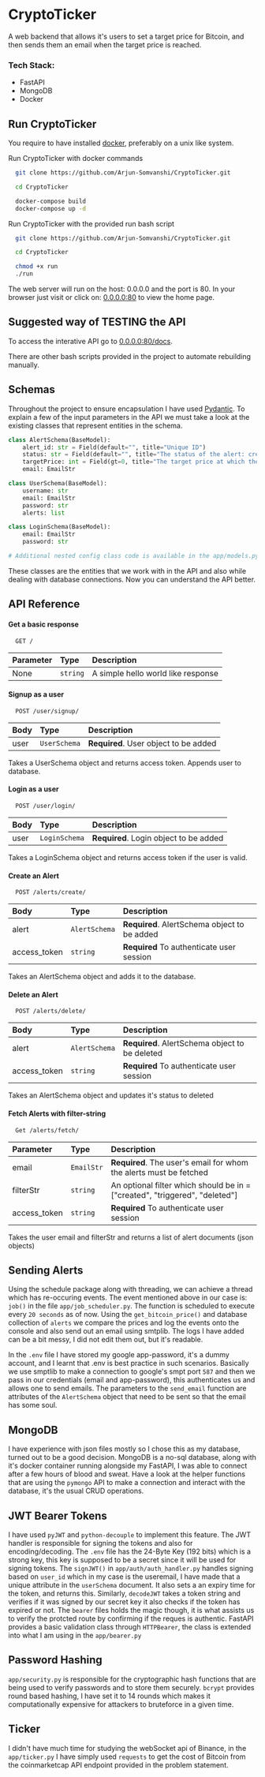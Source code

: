 
# CryptoTicker

A web backend that allows it's users to set a target price for Bitcoin,
and then sends them an email when the target price is reached.

### Tech Stack:
* FastAPI
* MongoDB
* Docker




## Run CryptoTicker
You require to have installed [docker](https://docs.docker.com/engine/install/), preferably on a unix like system.

Run CryptoTicker with docker commands

```bash
  git clone https://github.com/Arjun-Somvanshi/CryptoTicker.git

  cd CryptoTicker

  docker-compose build
  docker-compose up -d
```

Run CryptoTicker with the provided run bash script

```bash
  git clone https://github.com/Arjun-Somvanshi/CryptoTicker.git

  cd CryptoTicker

  chmod +x run
  ./run
```

The web server will run on the host: 0.0.0.0 and the port is 80. In your browser 
just visit or click on: [0.0.0.0:80](http://0.0.0.0:80) to view the home page.

## Suggested way of TESTING the API
To access the interative API go to [0.0.0.0:80/docs](http://0.0.0.0:80/docs).

There are other bash scripts provided in the project to automate rebuilding manually.

## Schemas
Throughout the project to ensure encapsulation I have used 
[Pydantic](https://pydantic-docs.helpmanual.io/).
To explain a few of the input parameters in the API we must take a look
at the existing classes that represent entities in the schema.

```python
class AlertSchema(BaseModel):
    alert_id: str = Field(default="", title="Unique ID")
    status: str = Field(default="", title="The status of the alert: created/deleted/triggered")
    targetPrice: int = Field(gt=0, title="The target price at which the alert will get triggered")
    email: EmailStr 

class UserSchema(BaseModel):
    username: str
    email: EmailStr 
    password: str 
    alerts: list

class LoginSchema(BaseModel):
    email: EmailStr
    password: str

# Additional nested config class code is available in the app/models.py file
```

These classes are the entities that we work with in the API and 
also while dealing with database connections. Now you can understand
the API better.
## API Reference

#### Get a basic response

```http
  GET /
```

| Parameter | Type     | Description                |
| :-------- | :------- | :------------------------- |
| None | `string` | A simple hello world like response |

#### Signup as a user

```http
  POST /user/signup/
```

| Body      | Type     | Description                       |
| :-------- | :------- | :-------------------------------- |
| user| `UserSchema` | **Required**. User object to be added    |

Takes a UserSchema object and returns access token. Appends user
to database.

#### Login as a user

```http
  POST /user/login/
```

| Body      | Type     | Description                       |
| :-------- | :------- | :-------------------------------- |
| user| `LoginSchema` | **Required**. Login object to be added    |

Takes a LoginSchema object and returns access token if the
user is valid.

#### Create an Alert

```http
  POST /alerts/create/
```

| Body      | Type     | Description                       |
| :-------- | :------- | :-------------------------------- |
| alert| `AlertSchema` | **Required**. AlertSchema object to be added    |
| access_token| `string`| **Required** To authenticate user session |

Takes an AlertSchema object and adds it to the database.

#### Delete an Alert

```http
  POST /alerts/delete/
```

| Body      | Type     | Description                       |
| :-------- | :------- | :-------------------------------- |
| alert| `AlertSchema` | **Required**. AlertSchema object to be deleted  |
| access_token| `string`| **Required** To authenticate user session |

Takes an AlertSchema object and updates it's status to deleted

#### Fetch Alerts with filter-string

```http
  Get /alerts/fetch/
```

| Parameter     | Type     | Description                       |
| :-------- | :------- | :-------------------------------- |
| email | `EmailStr` | **Required**. The user's email for whom the alerts must be fetched  |
|filterStr|`string`  | An optional filter which should be in = ["created", "triggered", "deleted"]
| access_token| `string`| **Required** To authenticate user session |

Takes the user email and filterStr and returns a list of alert documents (json objects)




## Sending Alerts
Using the schedule package along with threading, we can achieve
a thread which has re-occuring events.
The event mentioned above in our case is: `job()` in the file
`app/job_scheduler.py`. The function is scheduled to execute every
`20 seconds` as of now. Using the `get_bitcoin_price()` and database
collection of `alerts` we compare the prices and log the events onto 
the console and also send out an email using smtplib. The logs I have added can be a bit messy,
I did not edit them out, but it's readable.

In the `.env` file I have stored my google app-password, it's a dummy account, 
and I learnt that .env is best practice in such scenarios. Basically we 
use smptlib to make a connection to google's smpt port `587` and then we 
pass in our credentials (email and app-password), this authenticates us and allows
one to send emails. The parameters to the `send_email` function are attributes of the 
`AlertSchema` object that need to be sent so that the email has some soul.

## MongoDB
I have experience with json files mostly so I chose this as my database,
turned out to be a good decision. MongoDB is a no-sql database, along with 
it's docker container running alongside my FastAPI, I was able to connect
after a few hours of blood and sweat. Have a look at the helper functions
that are using the `pymongo` API to make a connection and interact with the database,
it's the usual CRUD operations.

## JWT Bearer Tokens
I have used `pyJWT` and `python-decouple` to implement this feature.
The JWT handler is responsible for signing the tokens and also for 
encoding/decoding. The `.env` file has the 24-Byte Key (192 bits) which is a strong key,
this key is supposed to be a secret since it will be used for signing tokens.
The `signJWT()` in `app/auth/auth_handler.py` handles signing based on `user_id` which in my case
is the useremail, I have made that a unique attribute in the `userSchema` document. It also sets a 
an expiry time for the token, and returns this.
Similarly, `decodeJWT` takes a token string and verifies if it was signed by our secret key it 
also checks if the token has expired or not. The `bearer` files holds the magic though,
it is what assists us to verify the protcted route by confirming if the reques is authentic.
FastAPI provides a basic validation class through `HTTPBearer`, the class is extended into what
I am using in the `app/bearer.py`


## Password Hashing
`app/security.py` is responsible for the cryptographic hash functions 
that are being used to verify passwords and to store them securely. `bcrypt`
provides round based hashing, I have set it to 14 rounds which makes it computationally 
expensive for attackers to bruteforce in a given time.

## Ticker
I didn't have much time for studying the webSocket api of Binance, in the `app/ticker.py` I 
have simply used `requests` to get the cost of Bitcoin from the coinmarketcap API endpoint
provided in the problem statement.
